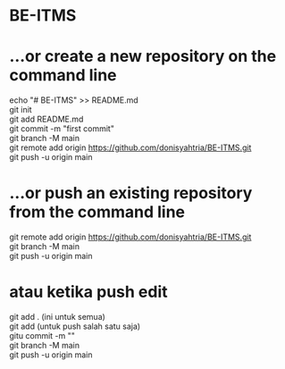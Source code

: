 # BE-ITMS

# …or create a new repository on the command line <br>
echo "# BE-ITMS" >> README.md <br>
git init <br>
git add README.md <br>
git commit -m "first commit" <br>
git branch -M main <br>
git remote add origin https://github.com/donisyahtria/BE-ITMS.git <br>
git push -u origin main <br>

# …or push an existing repository from the command line <br>
git remote add origin https://github.com/donisyahtria/BE-ITMS.git <br>
git branch -M main <br>
git push -u origin main <br>

# atau ketika push edit <br>
git add . (ini untuk semua) <br>
git add <namafile> (untuk push salah satu saja) <br>
gitu commit -m "<kasih nama commit penanda push>" <br>
git branch -M main <br>
git push -u origin main <br>